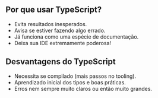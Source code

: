 ## Por que usar TypeScript?

- Evita resultados inesperados.
- Avisa se estiver fazendo algo errado.
- Já funciona como uma espécie de documentação.
- Deixa sua IDE extremamente poderosa!

## Desvantagens do TypeScript

- Necessita se compilado (mais passos no tooling).
- Aprendizado inicial dos tipos e boas práticas.
- Erros nem sempre muito claros ou então muito grandes.

